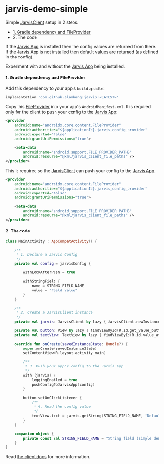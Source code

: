 # jarvis-demo-simple

Simple [JarvisClient](../jarvis-client) setup in 2 steps.  

- [1. Gradle dependency and FileProvider](#1-gradle-dependency-and-fileprovider)
- [2. The code](#2-the-code)

If the [Jarvis App](../jarvis-app) is installed then the config values are returned from there.
If the [Jarvis App](../jarvis-app) is not installed then default values are returned (as defined in the config).  

Experiment with and without the [Jarvis App](../jarvis-app) being installed.

#### 1. Gradle dependency and FileProvider

Add this dependency to your app's `build.gradle`:

```groovy
implementation 'com.github.slambang:jarvis:<LATEST>'
```

Copy this [FileProvider](https://developer.android.com/reference/androidx/core/content/FileProvider) into your app's `AndroidManifest.xml`. It is required only for the client to push your config to the [Jarvis App](../jarvis-app):

```xml
<provider
    android:name="androidx.core.content.FileProvider"
    android:authorities="${applicationId}.jarvis_config_provider"
    android:exported="false"
    android:grantUriPermissions="true">

    <meta-data
        android:name="android.support.FILE_PROVIDER_PATHS"
        android:resource="@xml/jarvis_client_file_paths" />
</provider>
```

This is required so the [JarvisClient](../jarvis-client) can push your config to the [Jarvis App](../jarvis-app).  

```xml
<provider
    android:name="androidx.core.content.FileProvider"
    android:authorities="${applicationId}.jarvis_config_provider"
    android:exported="false"
    android:grantUriPermissions="true">

    <meta-data
        android:name="android.support.FILE_PROVIDER_PATHS"
        android:resource="@xml/jarvis_client_file_paths" />
</provider>
```

#### 2. The code

```kotlin
class MainActivity : AppCompatActivity() {

    /**
     * 1. Declare a Jarvis Config
     */
    private val config = jarvisConfig {

        withLockAfterPush = true

        withStringField {
            name = STRING_FIELD_NAME
            value = "Field value"
        }
    }

    /**
     * 2. Create a JarvisClient instance
     */
    private val jarvis: JarvisClient by lazy { JarvisClient.newInstance(this) }

    private val button: View by lazy { findViewById(R.id.get_value_button) }
    private val textView: TextView by lazy { findViewById(R.id.value_at_runtime) }

    override fun onCreate(savedInstanceState: Bundle?) {
        super.onCreate(savedInstanceState)
        setContentView(R.layout.activity_main)

        /**
         * 3. Push your app's config to the Jarvis App.
         */
        with (jarvis) {
            loggingEnabled = true
            pushConfigToJarvisApp(config)
        }

        button.setOnClickListener {
            /**
             * 4. Read the config value
             */
            textView.text = jarvis.getString(STRING_FIELD_NAME, "Default value")
        }
    }

    companion object {
        private const val STRING_FIELD_NAME = "String field (simple demo)"
    }
}
```

Read [the client docs](https://htmlpreview.github.io/?https://github.com/slambang/jarvis/blob/add_html_docs/docs/index.html) for more information.
